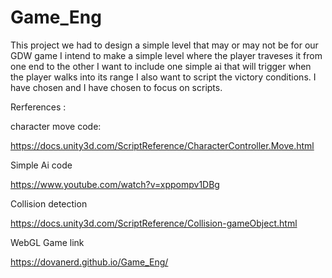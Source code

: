 # Game_Eng

This project we had to design a simple level that may or may not be for our GDW game I intend to make a simple level where the player traveses it from one end to the other I want to include one simple ai that will trigger when the player walks into its range I also want to script the victory conditions. I have chosen and I have chosen to focus on scripts.

Rerferences : 

character move code:

https://docs.unity3d.com/ScriptReference/CharacterController.Move.html

Simple Ai code

https://www.youtube.com/watch?v=xppompv1DBg

Collision detection

https://docs.unity3d.com/ScriptReference/Collision-gameObject.html

WebGL Game link

https://dovanerd.github.io/Game_Eng/


